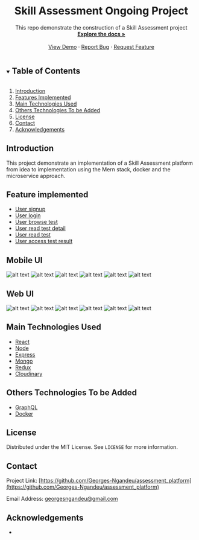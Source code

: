 <!-- PROJECT LOGO -->
<br />
<p align="center">
  <h1 align="center">Skill Assessment Ongoing Project </h1>

  <p align="center">
    This repo demonstrate the  construction of a Skill Assessment project
    <br />
    <a href="https://github.com/Georges-Ngandeu/assessment_platform"><strong>Explore the docs »</strong></a>
    <br />
    <br />
    <a href="https://www.skillassess.biitlab.org/">View Demo</a>
    ·
    <a href="#">Report Bug</a>
    ·
    <a href="#">Request Feature</a>
  </p>
</p>

<!-- TABLE OF CONTENTS -->
<details open="open">
  <summary><h2 style="display: inline-block">Table of Contents</h2></summary>
  <ol>
    <li><a href="#introduction">Introduction</a></li>
    <li><a href="#features">Features Implemented</a></li>
    <li><a href="#technologies">Main Technologies Used</a></li>
    <li><a href="#others-technologies">Others Technologies To be Added</a></li>
    <li><a href="#license">License</a></li>
    <li><a href="#contact">Contact</a></li>
    <li><a href="#acknowledgements">Acknowledgements</a></li>
  </ol>
</details>

<!-- GETTING STARTED -->
## Introduction [](#introduction)
This project demonstrate an implementation of a  Skill Assessment platform from idea to implementation using the Mern stack, docker and the microservice approach.  

## Feature implemented [](#features)
<ul>
    <li><a href="#">User signup</a></li>
    <li><a href="#">User login</a></li>
    <li><a href="#">User browse test</a></li>
    <li><a href="#">User read test detail</a></li>
    <li><a href="#">User read test</a></li>
    <li><a href="#">User access test result</a></li>
  </ul>

## Mobile UI [](#UIMockup)
![alt text](/assets/v2/Mobile/BrowseTest.png)
![alt text](/assets/v2/Mobile/LoginForm.png)
![alt text](/assets/v2/Mobile/TestResult.png)
![alt text](/assets/v2/Mobile/TestDetail.png)
![alt text](/assets/v2/Mobile/SignupForm.png)
![alt text](/assets/v2/Mobile/TakeTest.png)

## Web UI [](#UIMockup)
![alt text](/assets/v2/Web/BrowseTest.png)
![alt text](/assets/v2/Web/LoginForm.png)
![alt text](/assets/v2/Web/TestResult.png)
![alt text](/assets/v2/Web/TestDetail.png)
![alt text](/assets/v2/Web/SignupForm.png)
![alt text](/assets/v2/Web/TakeTest.png)

## Main Technologies Used [](#technologies)
<ul>
    <li><a href="#">React</a></li>
    <li><a href="#">Node</a></li>
    <li><a href="#">Express</a></li>
    <li><a href="#">Mongo</a></li>
    <li><a href="#">Redux</a></li>
    <li><a href="#">Cloudinary</a></li>
</ul>

## Others Technologies To be Added [](#others-technologies)
<ul>
    <li><a href="#">GraphQL</a></li>
    <li><a href="#">Docker</a></li>
</ul>
   
## License [](#license)
Distributed under the MIT License. See `LICENSE` for more information.

## Contact [](#contact)
Project Link: [https://github.com/Georges-Ngandeu/assessment_platform](https://github.com/Georges-Ngandeu/assessment_platform)

Email Address: [georgesngandeu@gmail.com](georgesngandeu@gmail.com)

## Acknowledgements [](#acknowledgements)
* []()

